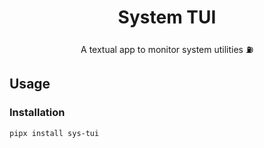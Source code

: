 <h1 align="center">System TUI</h1>
<p align="center">A textual app to monitor system utilities ⛽️</p>

## Usage

### Installation

```bash
pipx install sys-tui
```
